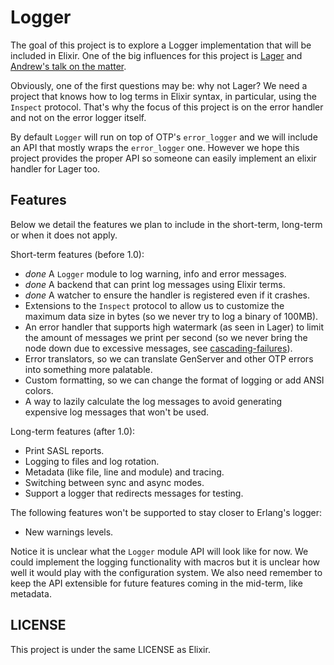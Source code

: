 Logger
======

The goal of this project is to explore a Logger implementation that will be included in Elixir. One of the big influences for this project is [Lager](https://github.com/basho/lager) and [Andrew's talk on the matter](http://www.youtube.com/watch?v=8BNpOHFvg_Q).

Obviously, one of the first questions may be: why not Lager? We need a project that knows how to log terms in Elixir syntax, in particular, using the `Inspect` protocol. That's why the focus of this project is on the error handler and not on the error logger itself.

By default `Logger` will run on top of OTP's `error_logger` and we will include an API that mostly wraps the `error_logger` one. However we hope this project provides the proper API so someone can easily implement an elixir handler for Lager too.

## Features

Below we detail the features we plan to include in the short-term, long-term or when it does not apply.

Short-term features (before 1.0):

  * *done* A `Logger` module to log warning, info and error messages.
  * *done* A backend that can print log messages using Elixir terms.
  * *done* A watcher to ensure the handler is registered even if it crashes.
  * Extensions to the `Inspect` protocol to allow us to customize the maximum data size in bytes (so we never try to log a binary of 100MB).
  * An error handler that supports high watermark (as seen in Lager) to limit the amount of messages we print per second (so we never bring the node down due to excessive messages, see [cascading-failures](https://github.com/ferd/cascading-failures)).
  * Error translators, so we can translate GenServer and other OTP errors into something more palatable.
  * Custom formatting, so we can change the format of logging or add ANSI colors.
  * A way to lazily calculate the log messages to avoid generating expensive log messages that won't be used.

Long-term features (after 1.0):

  * Print SASL reports.
  * Logging to files and log rotation.
  * Metadata (like file, line and module) and tracing.
  * Switching between sync and async modes.
  * Support a logger that redirects messages for testing.

The following features won't be supported to stay closer to Erlang's logger:

  * New warnings levels.

Notice it is unclear what the `Logger` module API will look like for now. We could implement the logging functionality with macros but it is unclear how well it would play with the configuration system. We also need remember to keep the API extensible for future features coming in the mid-term, like metadata.

## LICENSE

This project is under the same LICENSE as Elixir.
